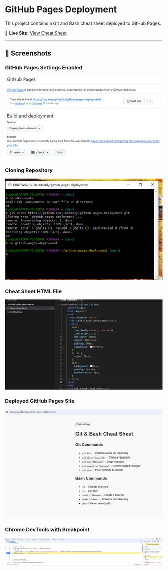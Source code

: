 # GitHub Pages Deployment

This project contains a Git and Bash cheat sheet deployed to GitHub Pages.

🔗 **Live Site:** [View Cheat Sheet](https://tuscaney.github.io/github-pages-deployment/)

---

## 📸 Screenshots

### GitHub Pages Settings Enabled
![GitHub Pages Settings](https://raw.githubusercontent.com/Tuscaney/github-pages-deployment/main/Screenshots/2-settings.png)

### Cloning Repository
![Cloning Repo](https://raw.githubusercontent.com/Tuscaney/github-pages-deployment/main/Screenshots/2-clone.png)

### Cheat Sheet HTML File
![Cheat Sheet HTML](https://raw.githubusercontent.com/Tuscaney/github-pages-deployment/main/Screenshots/2-cheatsheet.png)

### Deployed GitHub Pages Site
![Live Site](https://raw.githubusercontent.com/Tuscaney/github-pages-deployment/main/Screenshots/2-site.png)

### Chrome DevTools with Breakpoint
![DevTools Breakpoint](https://raw.githubusercontent.com/Tuscaney/github-pages-deployment/main/Screenshots/2-devtools.png)
